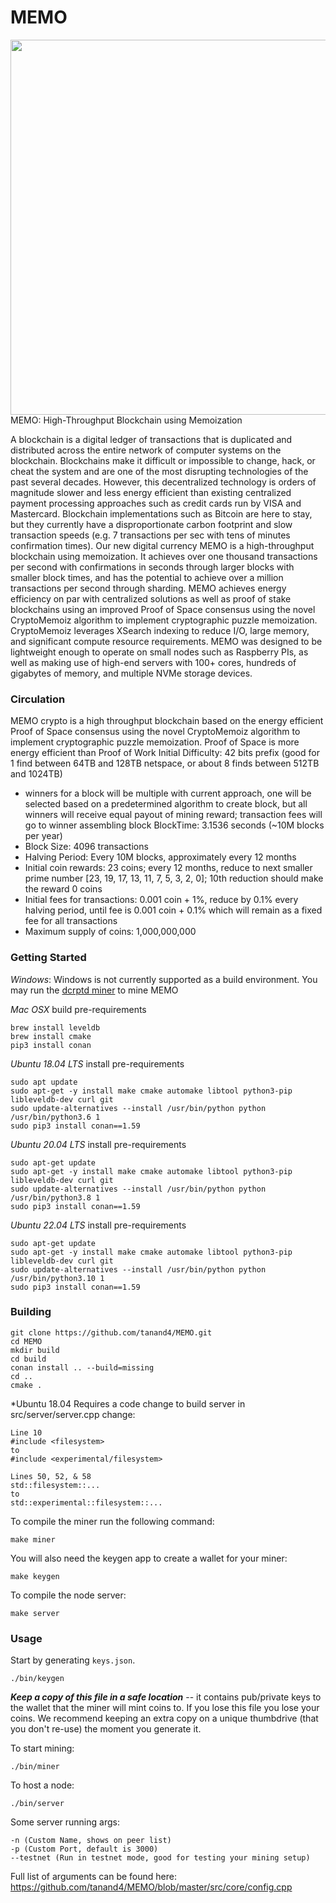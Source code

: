 # MEMO

<image src="img/LOGO.png" width=600/>
MEMO: High-Throughput Blockchain using Memoization

A blockchain is a digital ledger of transactions that is duplicated and distributed across the entire network of computer systems on the blockchain. Blockchains make it difficult or impossible to change, hack, or cheat the system and are one of the most disrupting technologies of the past several decades. However, this decentralized technology is orders of magnitude slower and less energy efficient than existing centralized payment processing approaches such as credit cards run by VISA and Mastercard. Blockchain implementations such as Bitcoin are here to stay, but they currently have a disproportionate carbon footprint and slow transaction speeds (e.g. 7 transactions per sec with tens of minutes confirmation times). Our new digital currency MEMO is a high-throughput blockchain using memoization. It achieves over one thousand transactions per second with confirmations in seconds through larger blocks with smaller block times, and has the potential to achieve over a million transactions per second through sharding. MEMO achieves energy efficiency on par with centralized solutions as well as proof of stake blockchains using an improved Proof of Space consensus using the novel CryptoMemoiz algorithm to implement cryptographic puzzle memoization. CryptoMemoiz leverages XSearch indexing to reduce I/O, large memory, and significant compute resource requirements. MEMO was designed to be lightweight enough to operate on small nodes such as Raspberry PIs, as well as making use of high-end servers with 100+ cores, hundreds of gigabytes of memory, and multiple NVMe storage devices.

### Circulation

MEMO crypto is a high throughput blockchain based on the energy efficient Proof of Space consensus using the novel CryptoMemoiz algorithm to implement cryptographic puzzle memoization. Proof of Space is more energy efficient than Proof of Work
Initial Difficulty: 42 bits prefix (good for 1 find between 64TB and 128TB netspace, or about 8 finds between 512TB and 1024TB)

- winners for a block will be multiple with current approach, one will be selected based on a predetermined algorithm to create block, but all winners will receive equal payout of mining reward; transaction fees will go to winner assembling block
  BlockTime: 3.1536 seconds (~10M blocks per year)
- Block Size: 4096 transactions
- Halving Period: Every 10M blocks, approximately every 12 months
- Initial coin rewards: 23 coins; every 12 months, reduce to next smaller prime number [23, 19, 17, 13, 11, 7, 5, 3, 2, 0]; 10th reduction should make the reward 0 coins
- Initial fees for transactions: 0.001 coin + 1%, reduce by 0.1% every halving period, until fee is 0.001 coin + 0.1% which will remain as a fixed fee for all transactions
- Maximum supply of coins: 1,000,000,000

### Getting Started

_Windows_:
Windows is not currently supported as a build environment. You may run the [dcrptd miner](https://github.com/De-Crypted/dcrptd-miner/releases) to mine MEMO

_Mac OSX_ build pre-requirements

```
brew install leveldb
brew install cmake
pip3 install conan
```

_Ubuntu 18.04 LTS_ install pre-requirements

```
sudo apt update
sudo apt-get -y install make cmake automake libtool python3-pip libleveldb-dev curl git
sudo update-alternatives --install /usr/bin/python python /usr/bin/python3.6 1
sudo pip3 install conan==1.59
```

_Ubuntu 20.04 LTS_ install pre-requirements

```
sudo apt-get update
sudo apt-get -y install make cmake automake libtool python3-pip libleveldb-dev curl git
sudo update-alternatives --install /usr/bin/python python /usr/bin/python3.8 1
sudo pip3 install conan==1.59
```

_Ubuntu 22.04 LTS_ install pre-requirements

```
sudo apt-get update
sudo apt-get -y install make cmake automake libtool python3-pip libleveldb-dev curl git
sudo update-alternatives --install /usr/bin/python python /usr/bin/python3.10 1
sudo pip3 install conan==1.59
```

### Building

```
git clone https://github.com/tanand4/MEMO.git
cd MEMO
mkdir build
cd build
conan install .. --build=missing
cd ..
cmake .
```

\*Ubuntu 18.04 Requires a code change to build server
in src/server/server.cpp change:

```
Line 10
#include <filesystem>
to
#include <experimental/filesystem>

Lines 50, 52, & 58
std::filesystem::...
to
std::experimental::filesystem::...
```

To compile the miner run the following command:

```
make miner
```

You will also need the keygen app to create a wallet for your miner:

```
make keygen
```

To compile the node server:

```
make server
```

### Usage

Start by generating `keys.json`.

```
./bin/keygen
```

**_Keep a copy of this file in a safe location_** -- it contains pub/private keys to the wallet that the miner will mint coins to. If you lose this file you lose your coins. We recommend keeping an extra copy on a unique thumbdrive (that you don't re-use) the moment you generate it.

To start mining:

```
./bin/miner
```

To host a node:

```
./bin/server
```

Some server running args:

```
-n (Custom Name, shows on peer list)
-p (Custom Port, default is 3000)
--testnet (Run in testnet mode, good for testing your mining setup)
```

Full list of arguments can be found here: https://github.com/tanand4/MEMO/blob/master/src/core/config.cpp
